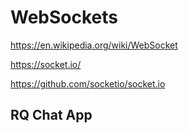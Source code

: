 # WebSockets

https://en.wikipedia.org/wiki/WebSocket

https://socket.io/

https://github.com/socketio/socket.io

## RQ Chat App